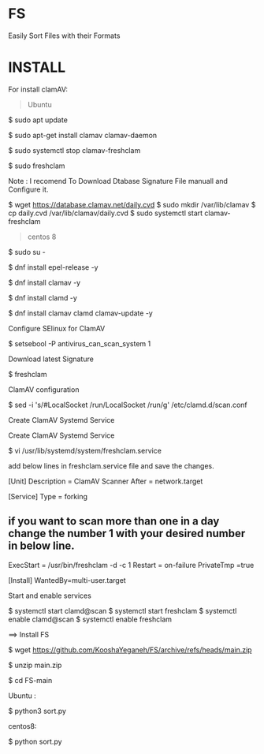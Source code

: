 # FS
Easily Sort Files with their Formats



# INSTALL

For install clamAV:

> Ubuntu

$ sudo apt update

$ sudo apt-get install clamav clamav-daemon

$ sudo systemctl stop clamav-freshclam

$ sudo freshclam


Note : I recomend To Download Dtabase Signature File manuall and Configure it.

$ wget https://database.clamav.net/daily.cvd
$ sudo mkdir /var/lib/clamav
$ cp daily.cvd /var/lib/clamav/daily.cvd
$ sudo systemctl start clamav-freshclam



> centos 8

$ sudo su -

$ dnf install epel-release -y

$ dnf install clamav -y

$ dnf install clamd -y

$ dnf install clamav clamd clamav-update -y

 Configure SElinux for ClamAV

$ setsebool -P antivirus_can_scan_system 1

Download latest Signature

$ freshclam

ClamAV configuration

$ sed -i 's/#LocalSocket \/run/LocalSocket \/run/g' /etc/clamd.d/scan.conf

Create ClamAV Systemd Service

 Create ClamAV Systemd Service

$ vi /usr/lib/systemd/system/freshclam.service

add below lines in freshclam.service file and save the changes.

[Unit]
Description = ClamAV Scanner
After = network.target

[Service]
Type = forking
## if you want to scan more than one in a day change the number 1 with your desired number in below line.
ExecStart = /usr/bin/freshclam -d -c 1
Restart = on-failure
PrivateTmp =true

[Install]
WantedBy=multi-user.target

Start and enable services

$ systemctl start clamd@scan
$ systemctl start freshclam
$ systemctl enable clamd@scan
$ systemctl enable freshclam


==> Install FS

$ wget https://github.com/KooshaYeganeh/FS/archive/refs/heads/main.zip

$ unzip main.zip

$ cd FS-main

Ubuntu :

$ python3 sort.py

centos8:

$ python sort.py



